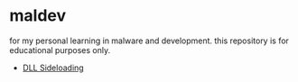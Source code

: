 # maldev
for my personal learning in malware and development. this repository is for educational purposes only.

- [DLL Sideloading](https://github.com/nancyjlau/maldev/tree/main/DLL%20Sideloading)